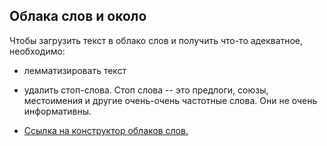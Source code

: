 ## Облака слов и около

Чтобы загрузить текст в облако слов и получить что-то адекватное, необходимо: 
* лемматизировать текст
* удалить стоп-слова. Стоп слова -- это предлоги, союзы, местоимения и другие очень-очень частотные слова. Они не очень информативны.

* [Ссылка на конструктор облаков слов.](https://wordscloud.pythonanywhere.com/)

